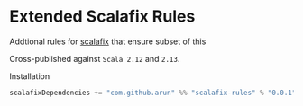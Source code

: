 # Extended Scalafix Rules

Addtional rules for [scalafix](https://github.com/scalacenter/scalafix) that ensure subset of this

Cross-published against ```Scala 2.12``` and ```2.13```.

Installation
```sbt
scalafixDependencies += "com.github.arun" %% "scalafix-rules" % "0.0.1"
```
